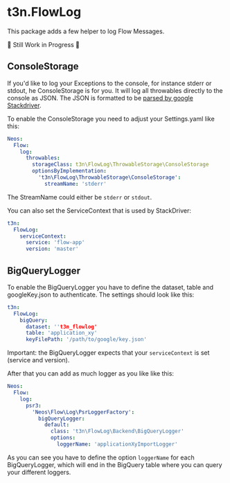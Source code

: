 # t3n.FlowLog

This package adds a few helper to log Flow Messages.

🔧 Still Work in Progress 🔧

## ConsoleStorage

If you'd like to log your Exceptions to the console, for instance stderr or stdout, he ConsoleStorage is for you.
It will log all throwables directly to the console as JSON. The JSON is formatted to be [parsed by google Stackdriver](https://cloud.google.com/error-reporting/reference/rest/v1beta1/projects.events/report#ReportedErrorEvent).

To enable the ConsoleStorage you need to adjust your Settings.yaml like this:

```yaml
Neos:
  Flow:
    log:
      throwables:
        storageClass: t3n\FlowLog\ThrowableStorage\ConsoleStorage
        optionsByImplementation:
          't3n\FlowLog\ThrowableStorage\ConsoleStorage':
            streamName: 'stderr'
```

The StreamName could either be `stderr` or `stdout`.

You can also set the ServiceContext that is used by StackDriver:
```yaml
t3n:
  FlowLog:
    serviceContext:
      service: 'flow-app'
      version: 'master'

```

## BigQueryLogger



To enable the BigQueryLogger you have to define the dataset, table and googleKey.json to authenticate. The settings should look like this:

```yaml
t3n:
  FlowLog:
    bigQuery:
      dataset: ''t3n_flowlog'
      table: 'application_xy'
      keyFilePath: '/path/to/google/key.json'

```

Important: the BigQueryLogger expects that your `serviceContext` is set (service and version).

After that you can add as much logger as you like like this:

```yaml
Neos:
  Flow:
    log:
      psr3:
        'Neos\Flow\Log\PsrLoggerFactory':
          bigQueryLogger:
            default:
              class: 't3n\FlowLog\Backend\BigQueryLogger'
              options:
                loggerName: 'applicationXyImportLogger'
```

As you can see you have to define the option `loggerName` for each BigQueryLogger, which will end in the BigQuery table where you can query your different loggers.

